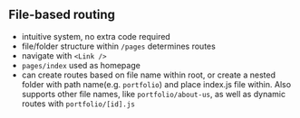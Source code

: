 ## File-based routing

- intuitive system, no extra code required
- file/folder structure within `/pages` determines routes
- navigate with `<Link />`
- `pages/index` used as homepage
- can create routes based on file name within root, or create a nested folder with path name(e.g. `portfolio`) and place index.js file within. Also supports other file names, like `portfolio/about-us`, as well as dynamic routes with `portfolio/[id].js`
